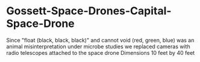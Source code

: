 # Gossett-Space-Drones-Capital-Space-Drone
Since "float (black, black, black)" and cannot void (red, green, blue) was an animal misinterpretation under microbe studies we replaced cameras with radio telescopes attached to the space drone
Dimensions 10 feet by 40 feet
